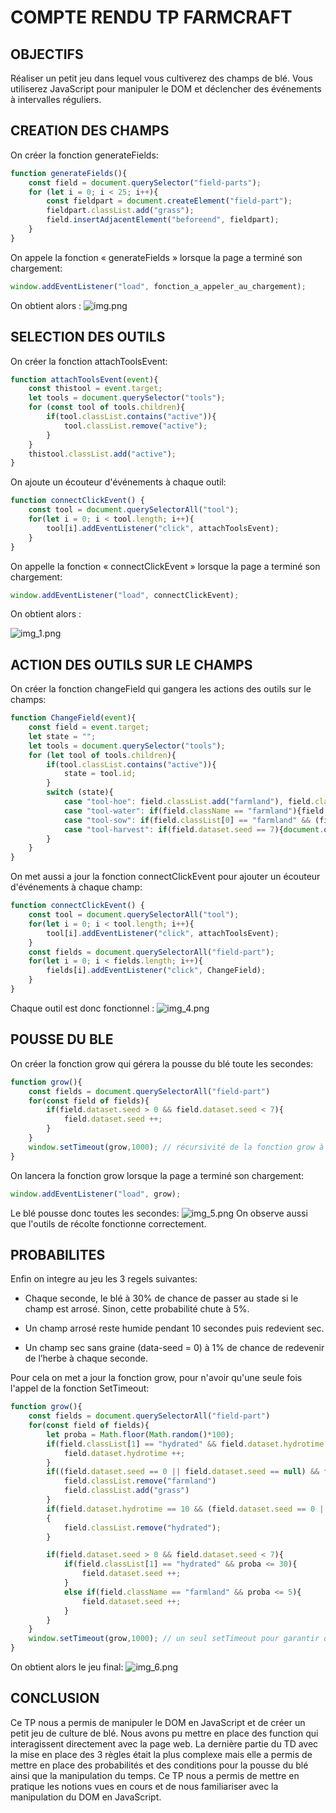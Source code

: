 # COMPTE RENDU TP FARMCRAFT

## OBJECTIFS
Réaliser un petit jeu dans lequel vous cultiverez des champs de blé.
Vous utiliserez JavaScript pour manipuler le DOM et déclencher des événements à intervalles réguliers.

## CREATION DES CHAMPS
On créer la fonction generateFields:
```javascript
function generateFields(){
    const field = document.querySelector("field-parts");
    for (let i = 0; i < 25; i++){
        const fieldpart = document.createElement("field-part");
        fieldpart.classList.add("grass");
        field.insertAdjacentElement("beforeend", fieldpart);
    }
}
```
On appele la fonction « generateFields » lorsque la page a terminé son chargement:
```javascript
window.addEventListener("load", fonction_a_appeler_au_chargement);
```
On obtient alors :
![img.png](src/img.png)
## SELECTION DES OUTILS

On créer la fonction attachToolsEvent:
```javascript
function attachToolsEvent(event){
    const thistool = event.target;
    let tools = document.querySelector("tools");
    for (const tool of tools.children){
        if(tool.classList.contains("active")){
            tool.classList.remove("active");
        }
    }
    thistool.classList.add("active");
}
```
On ajoute un écouteur d'événements à chaque outil:
```javascript
function connectClickEvent() {
    const tool = document.querySelectorAll("tool");
    for(let i = 0; i < tool.length; i++){
        tool[i].addEventListener("click", attachToolsEvent);
    }
}
```
On appelle la fonction « connectClickEvent » lorsque la page a terminé son chargement:
```javascript
window.addEventListener("load", connectClickEvent);
``` 
On obtient alors :

![img_1.png](src/img_1.png)


## ACTION DES OUTILS SUR LE CHAMPS
On créer la fonction changeField qui gangera les actions des outils sur le champs:
```javascript
function ChangeField(event){
    const field = event.target;
    let state = "";
    let tools = document.querySelector("tools");
    for (let tool of tools.children){
        if(tool.classList.contains("active")){
            state = tool.id;
        }
        switch (state){
            case "tool-hoe": field.classList.add("farmland"), field.classList.remove("grass");break;
            case "tool-water": if(field.className == "farmland"){field.classList.add("hydrated"); field.dataset.hydrotime = 0;};break;
            case "tool-sow": if(field.classList[0] == "farmland" && (field.dataset.seed == 0 || field.dataset.seed == null)){field.dataset.seed = 1};break;
            case "tool-harvest": if(field.dataset.seed == 7){document.querySelector("#stock-wheat").innerHTML ++}; field.dataset.seed = 0; break;
        }
    }
}
```
On met aussi a jour la fonction connectClickEvent pour ajouter un écouteur d'événements à chaque champ:
```javascript
function connectClickEvent() {
    const tool = document.querySelectorAll("tool");
    for(let i = 0; i < tool.length; i++){
        tool[i].addEventListener("click", attachToolsEvent);
    }
    const fields = document.querySelectorAll("field-part");
    for(let i = 0; i < fields.length; i++){
        fields[i].addEventListener("click", ChangeField);
    }
}
```
Chaque outil est donc fonctionnel : 
![img_4.png](src/img_4.png)

## POUSSE DU BLE
On créer la fonction grow qui gérera la pousse du blé toute les secondes:
```javascript
function grow(){
    const fields = document.querySelectorAll("field-part")
    for(const field of fields){
        if(field.dataset.seed > 0 && field.dataset.seed < 7){
            field.dataset.seed ++;
        }
    }
    window.setTimeout(grow,1000); // récursivité de la fonction grow à chaque seconde
}
```
On lancera la fonction grow lorsque la page a terminé son chargement:
```javascript
window.addEventListener("load", grow);
```
Le blé pousse donc toutes les secondes:
![img_5.png](src/img_5.png)
On observe aussi que l'outils de récolte fonctionne correctement.
## PROBABILITES
Enfin on integre au jeu les 3 regels suivantes:

- Chaque seconde, le blé à 30% de chance de passer au stade si le champ est arrosé. Sinon,
cette probabilité chute à 5%.

- Un champ arrosé reste humide pendant 10 secondes puis redevient sec.

- Un champ sec sans graine (data-seed = 0) à 1% de chance de redevenir de l’herbe à chaque
seconde.

Pour cela on met a jour la fonction grow, pour n'avoir qu'une seule fois l'appel de la fonction SetTimeout:
```javascript
function grow(){
    const fields = document.querySelectorAll("field-part")
    for(const field of fields){
        let proba = Math.floor(Math.random()*100);
        if(field.classList[1] == "hydrated" && field.dataset.hydrotime < 10) {
            field.dataset.hydrotime ++;
        }
        if((field.dataset.seed == 0 || field.dataset.seed == null) && field.className == "farmland" && proba == 1){
            field.classList.remove("farmland")
            field.classList.add("grass")
        }
        if(field.dataset.hydrotime == 10 && (field.dataset.seed == 0 || field.dataset.seed == null))
        {
            field.classList.remove("hydrated");
        }

        if(field.dataset.seed > 0 && field.dataset.seed < 7){
            if(field.classList[1] == "hydrated" && proba <= 30){
                field.dataset.seed ++;
            }
            else if(field.className == "farmland" && proba <= 5){
                field.dataset.seed ++;
            }
        }
    }
    window.setTimeout(grow,1000); // un seul setTimeout pour garantir que ce soit à chaque second
}
```
On obtient alors le jeu final:
![img_6.png](src/img_6.png)

## CONCLUSION

Ce TP nous a permis de manipuler le DOM en JavaScript et de créer un petit jeu de culture de blé. Nous avons pu mettre en place des function qui interagissent directement avec la page web. La dernière partie du TD avec la mise en place des 3 règles était la plus complexe mais elle a permis de mettre en place des probabilités et des conditions pour la pousse du blé ainsi que la manipulation du temps.
Ce TP nous a permis de mettre en pratique les notions vues en cours et de nous familiariser avec la manipulation du DOM en JavaScript.
